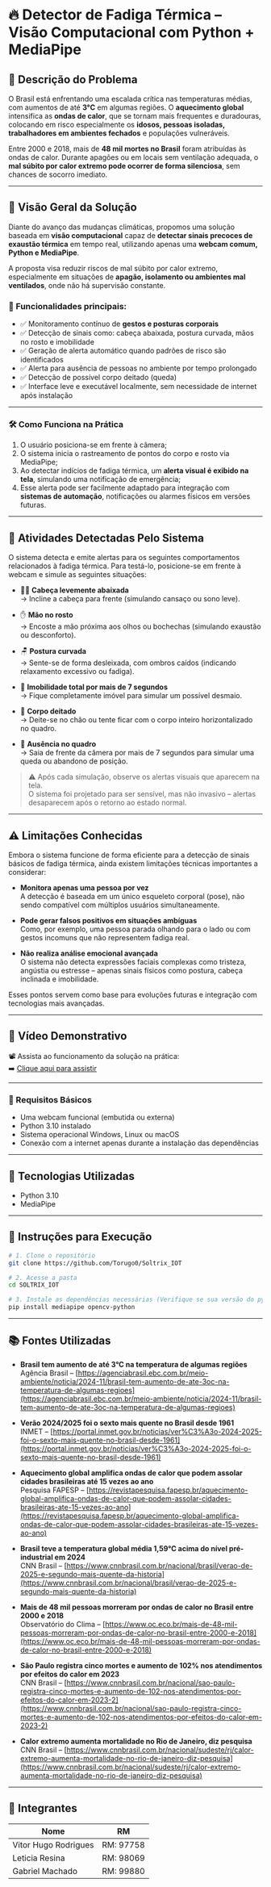 # 🔥 Detector de Fadiga Térmica – Visão Computacional com Python + MediaPipe

## 🧠 Descrição do Problema

O Brasil está enfrentando uma escalada crítica nas temperaturas médias, com aumentos de até **3°C** em algumas regiões. O **aquecimento global** intensifica as **ondas de calor**, que se tornam mais frequentes e duradouras, colocando em risco especialmente os **idosos, pessoas isoladas, trabalhadores em ambientes fechados** e populações vulneráveis.

Entre 2000 e 2018, mais de **48 mil mortes no Brasil** foram atribuídas às ondas de calor. Durante apagões ou em locais sem ventilação adequada, o **mal súbito por calor extremo pode ocorrer de forma silenciosa**, sem chances de socorro imediato.

---

## 🤖 Visão Geral da Solução

Diante do avanço das mudanças climáticas, propomos uma solução baseada em **visão computacional** capaz de **detectar sinais precoces de exaustão térmica** em tempo real, utilizando apenas uma **webcam comum, Python e MediaPipe**.

A proposta visa reduzir riscos de mal súbito por calor extremo, especialmente em situações de **apagão, isolamento ou ambientes mal ventilados**, onde não há supervisão constante.

### 🧩 Funcionalidades principais:

- ✅ Monitoramento contínuo de **gestos e posturas corporais**
- ✅ Detecção de sinais como: cabeça abaixada, postura curvada, mãos no rosto e imobilidade
- ✅ Geração de alerta automático quando padrões de risco são identificados
- ✅ Alerta para ausência de pessoas no ambiente por tempo prolongado
- ✅ Detecção de possível corpo deitado (queda)
- ✅ Interface leve e executável localmente, sem necessidade de internet após instalação

---

### 🛠️ Como Funciona na Prática

1. O usuário posiciona-se em frente à câmera;
2. O sistema inicia o rastreamento de pontos do corpo e rosto via MediaPipe;
3. Ao detectar indícios de fadiga térmica, um **alerta visual é exibido na tela**, simulando uma notificação de emergência;
4. Esse alerta pode ser facilmente adaptado para integração com **sistemas de automação**, notificações ou alarmes físicos em versões futuras.

---

## 🎯 Atividades Detectadas Pelo Sistema

O sistema detecta e emite alertas para os seguintes comportamentos relacionados à fadiga térmica. Para testá-lo, posicione-se em frente à webcam e simule as seguintes situações:

- 🧍‍♂️ **Cabeça levemente abaixada**  
  → Incline a cabeça para frente (simulando cansaço ou sono leve).

- ✋ **Mão no rosto**  
  → Encoste a mão próxima aos olhos ou bochechas (simulando exaustão ou desconforto).

- 🪑 **Postura curvada**  
  → Sente-se de forma desleixada, com ombros caídos (indicando relaxamento excessivo ou fadiga).

- 🧊 **Imobilidade total por mais de 7 segundos**  
  → Fique completamente imóvel para simular um possível desmaio.

- 🛌 **Corpo deitado**  
  → Deite-se no chão ou tente ficar com o corpo inteiro horizontalizado no quadro.

- 🚫 **Ausência no quadro**  
  → Saia de frente da câmera por mais de 7 segundos para simular uma queda ou abandono de posição.

> ⚠️ Após cada simulação, observe os alertas visuais que aparecem na tela.  
> O sistema foi projetado para ser sensível, mas não invasivo – alertas desaparecem após o retorno ao estado normal.

---

## ⚠️ Limitações Conhecidas

Embora o sistema funcione de forma eficiente para a detecção de sinais básicos de fadiga térmica, ainda existem limitações técnicas importantes a considerar:

- **Monitora apenas uma pessoa por vez**  
  A detecção é baseada em um único esqueleto corporal (pose), não sendo compatível com múltiplos usuários simultaneamente.

- **Pode gerar falsos positivos em situações ambíguas**  
  Como, por exemplo, uma pessoa parada olhando para o lado ou com gestos incomuns que não representem fadiga real.

- **Não realiza análise emocional avançada**  
  O sistema não detecta expressões faciais complexas como tristeza, angústia ou estresse – apenas sinais físicos como postura, cabeça inclinada e imobilidade.

Esses pontos servem como base para evoluções futuras e integração com tecnologias mais avançadas.

---

## 🎥 Vídeo Demonstrativo

📽️ Assista ao funcionamento da solução na prática:  
➡️ [Clique aqui para assistir]([https://www.youtube.com/watch?v=m4sUIODWykk])

---

### 🧪 Requisitos Básicos

- Uma webcam funcional (embutida ou externa)
- Python 3.10 instalado
- Sistema operacional Windows, Linux ou macOS
- Conexão com a internet apenas durante a instalação das dependências

---

## 🧠 Tecnologias Utilizadas

- Python 3.10
- MediaPipe

---

## 🧪 Instruções para Execução

```bash
# 1. Clone o repositório
git clone https://github.com/Torugo0/Soltrix_IOT

# 2. Acesse a pasta
cd SOLTRIX_IOT

# 3. Instale as dependências necessárias (Verifique se sua versão do python é igual a 3.10 ou inferior para uso do mediapipe)
pip install mediapipe opencv-python

```
---

## 📚 Fontes Utilizadas

- **Brasil tem aumento de até 3°C na temperatura de algumas regiões**  
  Agência Brasil – [https://agenciabrasil.ebc.com.br/meio-ambiente/noticia/2024-11/brasil-tem-aumento-de-ate-3oc-na-temperatura-de-algumas-regioes](https://agenciabrasil.ebc.com.br/meio-ambiente/noticia/2024-11/brasil-tem-aumento-de-ate-3oc-na-temperatura-de-algumas-regioes)

- **Verão 2024/2025 foi o sexto mais quente no Brasil desde 1961**  
  INMET – [https://portal.inmet.gov.br/noticias/ver%C3%A3o-2024-2025-foi-o-sexto-mais-quente-no-brasil-desde-1961](https://portal.inmet.gov.br/noticias/ver%C3%A3o-2024-2025-foi-o-sexto-mais-quente-no-brasil-desde-1961)

- **Aquecimento global amplifica ondas de calor que podem assolar cidades brasileiras até 15 vezes ao ano**  
  Pesquisa FAPESP – [https://revistapesquisa.fapesp.br/aquecimento-global-amplifica-ondas-de-calor-que-podem-assolar-cidades-brasileiras-ate-15-vezes-ao-ano](https://revistapesquisa.fapesp.br/aquecimento-global-amplifica-ondas-de-calor-que-podem-assolar-cidades-brasileiras-ate-15-vezes-ao-ano)

- **Brasil teve a temperatura global média 1,59°C acima do nível pré-industrial em 2024**  
  CNN Brasil – [https://www.cnnbrasil.com.br/nacional/brasil/verao-de-2025-e-segundo-mais-quente-da-historia](https://www.cnnbrasil.com.br/nacional/brasil/verao-de-2025-e-segundo-mais-quente-da-historia)

- **Mais de 48 mil pessoas morreram por ondas de calor no Brasil entre 2000 e 2018**  
  Observatório do Clima – [https://www.oc.eco.br/mais-de-48-mil-pessoas-morreram-por-ondas-de-calor-no-brasil-entre-2000-e-2018](https://www.oc.eco.br/mais-de-48-mil-pessoas-morreram-por-ondas-de-calor-no-brasil-entre-2000-e-2018)

- **São Paulo registra cinco mortes e aumento de 102% nos atendimentos por efeitos do calor em 2023**  
  CNN Brasil – [https://www.cnnbrasil.com.br/nacional/sao-paulo-registra-cinco-mortes-e-aumento-de-102-nos-atendimentos-por-efeitos-do-calor-em-2023-2](https://www.cnnbrasil.com.br/nacional/sao-paulo-registra-cinco-mortes-e-aumento-de-102-nos-atendimentos-por-efeitos-do-calor-em-2023-2)

- **Calor extremo aumenta mortalidade no Rio de Janeiro, diz pesquisa**  
  CNN Brasil – [https://www.cnnbrasil.com.br/nacional/sudeste/rj/calor-extremo-aumenta-mortalidade-no-rio-de-janeiro-diz-pesquisa](https://www.cnnbrasil.com.br/nacional/sudeste/rj/calor-extremo-aumenta-mortalidade-no-rio-de-janeiro-diz-pesquisa)

---

## 👥 Integrantes

| Nome                                | RM         |
|-------------------------------------|------------|
| Vitor Hugo Rodrigues                | RM: 97758  |
| Leticia Resina                      | RM: 98069  |
| Gabriel Machado                     | RM: 99880  |

